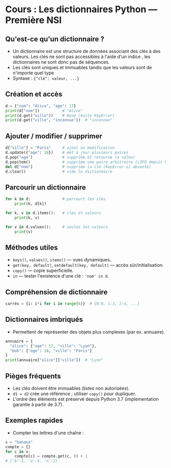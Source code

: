 # Cours : Les dictionnaires Python — Première NSI

## Qu'est‑ce qu'un dictionnaire ?
- Un dictionnaire est une structure de données associant des clés à des valeurs.
Les clés ne sont pas accessibles à l'aide d'un indice , les dictionnaires ne sont donc pas de séquences.
- Les clés sont uniques et immuables tandis que les valeurs sont de n'importe quel type
- Syntaxe : `{"clé": valeur, ...}`

## Création et accès
```python
d = {"nom": "Alice", "age": 17}
print(d["nom"])          # "Alice"
print(d.get("ville"))    # None (évite KeyError)
print(d.get("ville", "inconnue"))  # "inconnue"
```

## Ajouter / modifier / supprimer
```python
d["ville"] = "Paris"     # ajout ou modification
d.update({"age": 18})    # met à jour plusieurs paires
d.pop("age")             # supprime et retourne la valeur
d.popitem()              # supprime une paire arbitraire (LIFO depuis Python 3.7)
del d["nom"]             # supprime la clé (KeyError si absente)
d.clear()                # vide le dictionnaire
```

## Parcourir un dictionnaire
```python
for k in d:              # parcourt les clés
    print(k, d[k])

for k, v in d.items():   # clés et valeurs
    print(k, v)

for v in d.values():     # seules les valeurs
    print(v)
```

## Méthodes utiles
- `keys()`, `values()`, `items()` — vues dynamiques.
- `get(key, default)`, `setdefault(key, default)` — accès sûr/initialisation.
- `copy()` — copie superficielle.
- `in` — tester l'existence d'une clé : `'nom' in d`.

## Compréhension de dictionnaire
```python
carrés = {i: i*i for i in range(6)}  # {0:0, 1:1, 2:4, ...}
```

## Dictionnaires imbriqués
- Permettent de représenter des objets plus complexes (par ex. annuaire).
```python
annuaire = {
  "alice": {"age": 17, "ville": "Lyon"},
  "bob": {"age": 18, "ville": "Paris"}
}
print(annuaire["alice"]["ville"])  # "Lyon"
```

## Pièges fréquents
- Les clés doivent être immuables (listes non autorisées).
- `d1 = d2` crée une référence ; utiliser `copy()` pour dupliquer.
- L'ordre des éléments est préservé depuis Python 3.7 (implementation garantie à partir de 3.7).

## Exemples rapides
- Compter les lettres d'une chaîne :
```python
s = "banana"
compte = {}
for c in s:
    compte[c] = compte.get(c, 0) + 1
# {'b':1, 'a':3, 'n':2}
```

